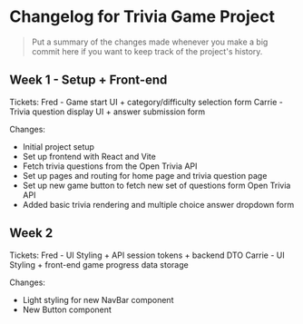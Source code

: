 # Changelog for Trivia Game Project

> Put a summary of the changes made whenever you make a big commit here if you want to keep track of the project's history.

## Week 1 - Setup + Front-end

Tickets:
Fred - Game start UI + category/difficulty selection form
Carrie - Trivia question display UI + answer submission form

Changes:

- Initial project setup
- Set up frontend with React and Vite
- Fetch trivia questions from the Open Trivia API
- Set up pages and routing for home page and trivia question page
- Set up new game button to fetch new set of questions form Open Trivia API
- Added basic trivia rendering and multiple choice answer dropdown form

## Week 2

Tickets:
Fred - UI Styling + API session tokens + backend DTO
Carrie - UI Styling + front-end game progress data storage

Changes:

- Light styling for new NavBar component
- New Button component
